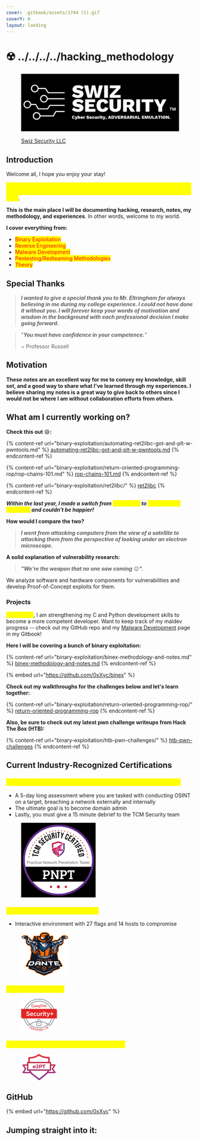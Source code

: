 ```yaml
---
cover: .gitbook/assets/1744 (1).gif
coverY: 0
layout: landing
---
```


# ☢️ ../../../../hacking\_methodology

<figure><img src=".gitbook/assets/image (1) (1) (1) (1) (1).png" alt=""><figcaption><p><a href="https://swizsecurity.com/">Swiz Security LLC</a></p></figcaption></figure>

## Introduction

Welcome all, I hope you enjoy your stay!

_<mark style="color:yellow;">Knowledge should be free, accessible to all, and in one place. The security community permitted me to be able to learn all of this, this is just me giving back</mark>._

**This is the main place I will be documenting hacking, research, notes, my methodology, and experiences**. In other words, welcome to my world.

**I cover everything from:**

* <mark style="color:red;">Binary Exploitation</mark>
* <mark style="color:red;">Reverse Engineering</mark>
* <mark style="color:red;">Malware Development</mark>
* <mark style="color:red;">Pentesting/Redteaming Methodologies</mark>
* <mark style="color:red;">Theory</mark>

## Special Thanks

> _**I wanted to give a special thank you to Mr. Eltringham for always believing in me during my college experience. I could not have done it without you. I will forever keep your words of motivation and wisdom in the background with each professional decision I make going forward.**_

> "_**You must have confidence in your competence.**_"
>
> \~ Professor Russell

## Motivation

**These notes are an excellent way for me to convey my knowledge, skill set, and a good way to share what I've learned through my experiences. I believe sharing my notes is a great way to give back to others since I would not be where I am without collaboration efforts from others**.

## What am I currently working on?

**Check this out** :smile:**:**&#x20;

{% content-ref url="binary-exploitation/automating-ret2libc-got-and-plt-w-pwntools.md" %}
[automating-ret2libc-got-and-plt-w-pwntools.md](binary-exploitation/automating-ret2libc-got-and-plt-w-pwntools.md)
{% endcontent-ref %}

{% content-ref url="binary-exploitation/return-oriented-programming-rop/rop-chains-101.md" %}
[rop-chains-101.md](binary-exploitation/return-oriented-programming-rop/rop-chains-101.md)
{% endcontent-ref %}

{% content-ref url="binary-exploitation/ret2libc/" %}
[ret2libc](binary-exploitation/ret2libc/)
{% endcontent-ref %}

_**Within the last year, I made a switch from **<mark style="color:yellow;">**Pentesting**</mark>** to **<mark style="color:yellow;">**Vulnerability Research**</mark>** and couldn't be happier!**_&#x20;

**How would I compare the two?**

> _**I went from attacking computers from the view of a satellite to attacking them from the perspective of looking under an electron microscope.**_

**A solid explanation of vulnerability research:**&#x20;

> _**"We're the weapon that no one saw coming**_ :wink:_**".**_

We analyze software and hardware components for vulnerabilities and develop Proof-of-Concept exploits for them.

### Projects

<mark style="color:yellow;">As of lately</mark>, I am strengthening my C and Python development skills to become a more competent developer. Want to keep track of my maldev progress -- check out my GitHub repo and my [Malware Development](malware-development/) page in my Gitbook!&#x20;

**Here I will be covering a bunch of binary exploitation:**

{% content-ref url="binary-exploitation/binex-methodology-and-notes.md" %}
[binex-methodology-and-notes.md](binary-exploitation/binex-methodology-and-notes.md)
{% endcontent-ref %}

{% embed url="https://github.com/0xXyc/binex" %}

**Check out my walkthroughs for the challenges below and let's learn together:**

{% content-ref url="binary-exploitation/return-oriented-programming-rop/" %}
[return-oriented-programming-rop](binary-exploitation/return-oriented-programming-rop/)
{% endcontent-ref %}

**Also, be sure to check out my latest pwn challenge writeups from Hack The Box (HTB):**

{% content-ref url="binary-exploitation/htb-pwn-challenges/" %}
[htb-pwn-challenges](binary-exploitation/htb-pwn-challenges/)
{% endcontent-ref %}

## Current Industry-Recognized Certifications

### <mark style="color:yellow;">TCM Security Practical Network Penetration Tester (PNPT)</mark>

* A 5-day long assessment where you are tasked with conducting OSINT on a target, breaching a network externally and internally
* The ultimate goal is to become domain admin
* Lastly, you must give a 15 minute debrief to the TCM Security team

<figure><img src=".gitbook/assets/image (1) (9) (1).png" alt="" width="200"><figcaption></figcaption></figure>

### <mark style="color:yellow;">Hack The Box's Dante Pro Labs</mark>

* Interactive environment with 27 flags and 14 hosts to compromise

<figure><img src=".gitbook/assets/image (11) (1) (1).png" alt=""><figcaption></figcaption></figure>

### <mark style="color:yellow;">CompTIA Security+</mark>

<figure><img src=".gitbook/assets/image (13) (4).png" alt=""><figcaption></figcaption></figure>

### <mark style="color:yellow;">eLearn Junior Penetration Tester (eJPT)</mark>

<figure><img src=".gitbook/assets/image (2) (6) (1).png" alt=""><figcaption></figcaption></figure>

## GitHub

{% embed url="https://github.com/0xXyc" %}

## Jumping straight into it:

